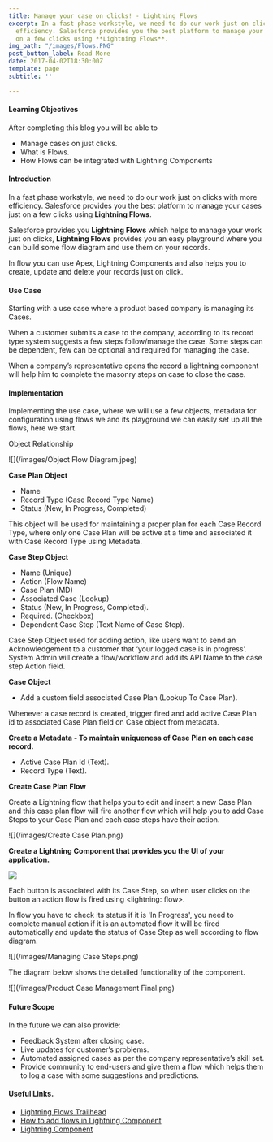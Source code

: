 ```yaml
---
title: Manage your case on clicks! - Lightning Flows
excerpt: In a fast phase workstyle, we need to do our work just on clicks with more
  efficiency. Salesforce provides you the best platform to manage your cases just
  on a few clicks using **Lightning Flows**.
img_path: "/images/Flows.PNG"
post_button_label: Read More
date: 2017-04-02T18:30:00Z
template: page
subtitle: ''

---
```

#### **Learning Objectives**

After completing this blog you will be able to

* Manage cases on just clicks.
* What is Flows.
* How Flows can be integrated with Lightning Components

#### **Introduction**

In a fast phase workstyle, we need to do our work just on clicks with more efficiency. Salesforce provides you the best platform to manage your cases just on a few clicks using **Lightning Flows**.

Salesforce provides you **Lightning Flows** which helps to manage your work just on clicks, **Lightning Flows** provides you an easy playground where you can build some flow diagram and use them on your records.

In flow you can use Apex, Lightning Components and also helps you to create, update and delete your records just on click.

#### **Use Case**

Starting with a use case where a product based company is managing its Cases.

When a customer submits a case to the company, according to its record type system suggests a few steps follow/manage the case. Some steps can be dependent, few can be optional and required for managing the case.

When a company’s representative opens the record a lightning component will help him to complete the masonry steps on case to close the case.

#### **Implementation**

Implementing the use case, where we will use a few objects, metadata for configuration using flows we and its playground we can easily set up all the flows, here we start.

Object Relationship

![](/images/Object Flow Diagram.jpeg)

**Case Plan Object**

* Name
* Record Type (Case Record Type Name)
* Status (New, In Progress, Completed)

This object will be used for maintaining a proper plan for each Case Record Type, where only one Case Plan will be active at a time and associated it with Case Record Type using Metadata.

**Case Step Object**

* Name (Unique)
* Action (Flow Name)
* Case Plan (MD)
* Associated Case (Lookup)
* Status (New, In Progress, Completed).
* Required. (Checkbox)
* Dependent Case Step (Text Name of Case Step).

Case Step Object used for adding action, like users want to send an Acknowledgement to a customer that ‘your logged case is in progress’. System Admin will create a flow/workflow and add its API Name to the case step Action field.

**Case Object**

* Add a custom field associated Case Plan (Lookup To Case Plan).

Whenever a case record is created, trigger fired and add active Case Plan id to associated Case Plan field on Case object from metadata.

**Create a Metadata - To maintain uniqueness of Case Plan on each case record.**

* Active Case Plan Id (Text).
* Record Type (Text).

**Create Case Plan Flow**

Create a Lightning flow that helps you to edit and insert a new Case Plan and this case plan flow will fire another flow which will help you to add Case Steps to your Case Plan and each case steps have their action.

![](/images/Create Case Plan.png)

**Create a Lightning Component that provides you the UI of your application.**

![](/images/lc.PNG)

Each button is associated with its Case Step, so when user clicks on the button an action flow is fired using <lightning: flow>.

In flow you have to check its status if it is 'In Progress', you need to complete manual action if it is an automated flow it will be fired automatically and update the status of Case Step as well according to flow diagram.

![](/images/Managing Case Steps.png)

The diagram below shows the detailed functionality of the component.

![](/images/Product Case Management Final.png)

#### **Future Scope**

In the future we can also provide:

* Feedback System after closing case.
* Live updates for customer’s problems.
* Automated assigned cases as per the company representative’s skill set.
* Provide community to end-users and give them a flow which helps them to log a case with some suggestions and predictions.

#### **Useful Links.**

* [Lightning Flows Trailhead](https://trailhead.salesforce.com/en/content/learn/modules/business_process_automation)
* [How to add flows in Lightning Component](https://developer.salesforce.com/docs/component-library/bundle/lightning:flow/example)
* [Lightning Component](https://developer.salesforce.com/docs/atlas.en-us.lightning.meta/lightning/intro_framework.htm)